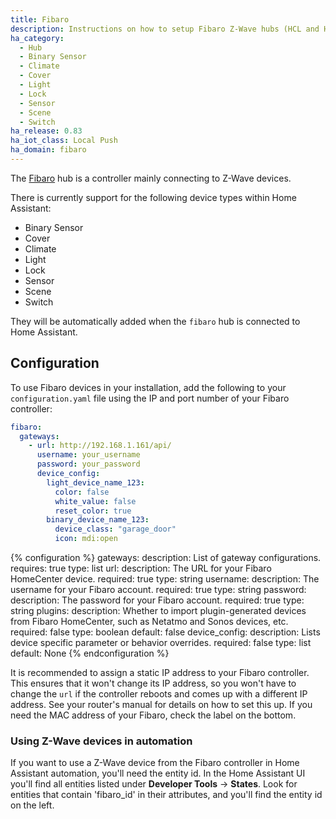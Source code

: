 ```yaml
---
title: Fibaro
description: Instructions on how to setup Fibaro Z-Wave hubs (HCL and HC2) and configure devices within Home Assistant.
ha_category:
  - Hub
  - Binary Sensor
  - Climate
  - Cover
  - Light
  - Lock
  - Sensor
  - Scene
  - Switch
ha_release: 0.83
ha_iot_class: Local Push
ha_domain: fibaro
---
```


The [Fibaro](https://fibaro.com/) hub is a controller mainly connecting to Z-Wave devices.

There is currently support for the following device types within Home Assistant:

- Binary Sensor
- Cover
- Climate
- Light
- Lock
- Sensor
- Scene
- Switch

They will be automatically added when the `fibaro` hub is connected to Home Assistant.

## Configuration

To use Fibaro devices in your installation, add the following to your `configuration.yaml` file using the IP and port number of your Fibaro controller:

```yaml
fibaro:
  gateways:
    - url: http://192.168.1.161/api/
      username: your_username
      password: your_password
      device_config:
        light_device_name_123:
          color: false
          white_value: false
          reset_color: true
        binary_device_name_123:
          device_class: "garage_door"
          icon: mdi:open
```

{% configuration %}
gateways:
  description: List of gateway configurations.
  requires: true
  type: list
url:
  description: The URL for your Fibaro HomeCenter device.
  required: true
  type: string
username:
  description: The username for your Fibaro account.
  required: true
  type: string
password:
  description: The password for your Fibaro account.
  required: true
  type: string
plugins:
  description: Whether to import plugin-generated devices from Fibaro HomeCenter, such as Netatmo and Sonos devices, etc.
  required: false
  type: boolean
  default: false
device_config:
  description: Lists device specific parameter or behavior overrides.
  required: false
  type: list
  default: None
{% endconfiguration %}

<div class='note'>

  It is recommended to assign a static IP address to your Fibaro controller. This ensures that it won't change its IP address, so you won't have to change the `url` if the controller reboots and comes up with a different IP address. See your router's manual for details on how to set this up. If you need the MAC address of your Fibaro, check the label on the bottom.

</div>

### Using Z-Wave devices in automation

If you want to use a Z-Wave device from the Fibaro controller in Home Assistant automation, you'll need the entity id. In the Home Assistant UI you'll find all entities listed under **Developer Tools** -> **States**. Look for entities that contain 'fibaro_id' in their attributes, and you'll find the entity id on the left.
